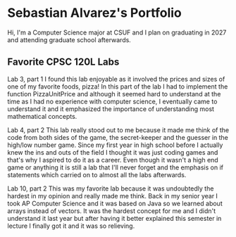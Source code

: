 
# Sebastian Alvarez's Portfolio

Hi, I'm a Computer Science major at CSUF and I plan on graduating in 2027 and attending graduate school afterwards. 

## Favorite CPSC 120L Labs 

Lab 3, part 1
I found this lab enjoyable as it involved the prices and sizes of one of my favorite foods, pizza! In this part of the lab I had to implement the function PizzaUnitPrice and although it seemed hard to understand at the time as I had no experience with computer science, I eventually came to understand it and it emphasized the importance of understanding most mathematical concepts.

Lab 4, part 2
This lab really stood out to me because it made me think of the code from both sides of the game, the secret-keeper and the guesser in the high/low number game. Since my first year in high school before I actually knew the ins and outs of the field I thought it was just coding games and that's why I aspired to do it as a career. Even though it wasn't a high end game or anything it is still a lab that I'll never forget and the emphasis on if statements which carried on to almost all the labs afterwards.

Lab 10, part 2
This was my favorite lab because it was undoubtedly the hardest in my opinion and really made me think. Back in my senior year I took AP Computer Science and it was based on Java so we learned about arrays instead of vectors. It was the hardest concept for me and I didn't understand it last year but after having it better explained this semester in lecture I finally got it and it was so relieving.